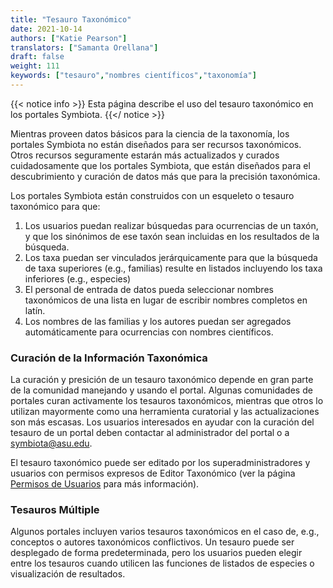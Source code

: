 ```yaml
---
title: "Tesauro Taxonómico"
date: 2021-10-14
authors: ["Katie Pearson"]
translators: ["Samanta Orellana"]
draft: false
weight: 111
keywords: ["tesauro","nombres científicos","taxonomía"]
---
```


{{< notice info >}}
   Esta página describe el uso del tesauro taxonómico en los portales Symbiota.
{{</ notice >}}

Mientras proveen datos básicos para la ciencia de la taxonomía, los portales Symbiota no están diseñados para ser recursos taxonómicos. Otros recursos seguramente estarán más actualizados y curados cuidadosamente que los portales Symbiota, que están diseñados para el descubrimiento y curación de datos más que para la precisión taxonómica.

Los portales Symbiota están construidos con un esqueleto o tesauro taxonómico para que:
1. Los usuarios puedan realizar búsquedas para ocurrencias de un taxón, y que los sinónimos de ese taxón sean incluidas en los resultados de la búsqueda.
2. Los taxa puedan ser vinculados jerárquicamente para que la búsqueda de taxa superiores (e.g., familias) resulte en listados incluyendo los taxa inferiores (e.g., especies) 
3. El personal de entrada de datos pueda seleccionar nombres taxonómicos de una lista en lugar de escribir nombres completos en latín.
4. Los nombres de las familias y los autores puedan ser agregados automáticamente para ocurrencias con nombres científicos.


### Curación de la Información Taxonómica

La curación y presición de un tesauro taxonómico depende en gran parte de la comunidad manejando y usando el portal. Algunas comunidades de portales curan activamente los tesauros taxonómicos, mientras que otros lo utilizan mayormente como una herramienta curatorial y las actualizaciones son más escasas. Los usuarios interesados en ayudar con la curación del tesauro de un portal deben contactar al administrador del portal o a [symbiota@asu.edu](mailto:symbiota@asu.edu).

El tesauro taxonómico puede ser editado por los superadministradores y usuarios con permisos expresos de Editor Taxonómico (ver la página [Permisos de Usuarios](http://localhost:1313/symbiota-docs/es/user/permissions/) para más información).

### Tesauros Múltiple

Algunos portales incluyen varios tesauros taxonómicos en el caso de, e.g., conceptos o autores taxonómicos conflictivos. Un tesauro puede ser desplegado de forma predeterminada, pero los usuarios pueden elegir entre los tesauros cuando utilicen las funciones de listados de especies o visualización de resultados.
